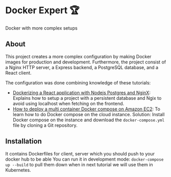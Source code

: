 # Docker Expert 🏆

Docker with more complex setups

## About

This project creates a more complex configuration by making Docker images for production and development. Furthermore, the project consist of a Nginx HTTP server, a Express backend, a PostgreSQL database, and a React client.

The configuration was done combining knowledge of these tutorials:

- [Dockerizing a React application with Nodejs Postgres and NginX](https://www.youtube.com/watch?v=-pTel5FojAQ&t=35s): Explains how to setup a project with a persistent database and Ngix to avoid using localhost when fetching on the frontend.
- [How to deploy a multi container Docker compose on Amazon EC2](https://everythingdevops.dev/how-to-deploy-a-multi-container-docker-compose-application-on-amazon-ec2/): To learn how to do Docker compose on the cloud instance. Solution: Install Docker compose on the instance and download the `docker-compose.yml` file by cloning a Git repository.

## Installation

It contains Dockerfiles for client, server which you should push to your docker hub to be able
You can run it in development mode: `docker-compose up --build`
to pull them down when in next tutorial we will use them in Kubernetes.
